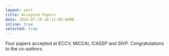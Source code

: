 ```yaml
---
layout: post
title: Accepted Papers
date: 2024-07-10 16:11:00-0400
inline: true
selected: true
---
```


Four papers accepted at ECCV, MICCAI, ICASSP and SIVP. Congratulations to the co-authors.

